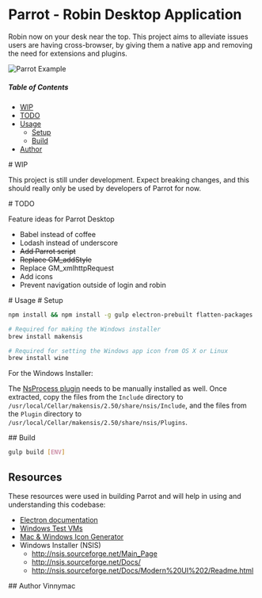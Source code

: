 Parrot - Robin Desktop Application
===============================

Robin now on your desk near the top. This project aims to alleviate issues users are having cross-browser, by giving them a native app and removing the need for extensions and plugins.

![Parrot Example](http://i.imgur.com/Obr5cnD.png)

##### Table of Contents
* [WIP](#wip)
* [TODO](#todo)
* [Usage](#usage)
    * [Setup](#setup)
    * [Build](#build)
* [Author](#author)

<a name="wip"/>
# WIP

This project is still under development. Expect breaking changes, and this should really only be used by developers of Parrot for now.

<a name="todo"/>
# TODO

Feature ideas for Parrot Desktop

* Babel instead of coffee
* Lodash instead of underscore
* ~~Add Parrot script~~
* ~~Replace GM_addStyle~~
* Replace GM_xmlhttpRequest
* Add icons
* Prevent navigation outside of login and robin

<a name="usage"/>
# Usage

<a name="setup"/>
# Setup

```bash
npm install && npm install -g gulp electron-prebuilt flatten-packages

# Required for making the Windows installer
brew install makensis

# Required for setting the Windows app icon from OS X or Linux
brew install wine

```

For the Windows Installer:

The [NsProcess plugin](http://nsis.sourceforge.net/NsProcess_plugin) needs to be manually installed as well.
Once extracted, copy the files from the `Include` directory
to `/usr/local/Cellar/makensis/2.50/share/nsis/Include`,
and the files from the `Plugin` directory to
`/usr/local/Cellar/makensis/2.50/share/nsis/Plugins`.


<a name="build"/>
## Build

```bash
gulp build [ENV]
```


## Resources

These resources were used in building Parrot and will help in using and understanding this codebase:

* [Electron documentation](http://electron.atom.io/)
* [Windows Test VMs](https://www.modern.ie/en-us/virtualization-tools#downloads)
* [Mac & Windows Icon Generator](http://iconverticons.com/online/)
* Windows Installer (NSIS)
  * http://nsis.sourceforge.net/Main_Page
  * http://nsis.sourceforge.net/Docs/
  * http://nsis.sourceforge.net/Docs/Modern%20UI%202/Readme.html


<a name="author"/>
## Author
Vinnymac
